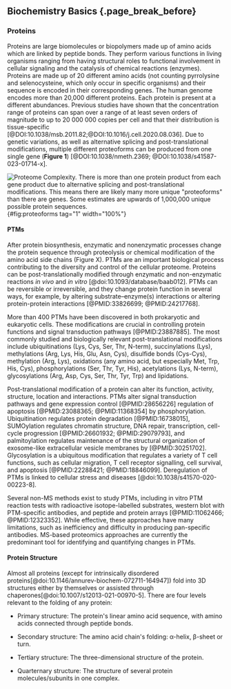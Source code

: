 ## Biochemistry Basics {.page_break_before}

### Proteins

Proteins are large biomolecules or biopolymers made up of amino acids which are linked by peptide bonds. 
They perform various functions in living organisms ranging from having structural roles to functional involvement in cellular signaling and the catalysis of chemical reactions (enzymes). 
Proteins are made up of 20 different amino acids (not counting pyrrolysine and selenocysteine, which only occur in specific organisms) and their sequence is encoded in their corresponding genes.
The human genome encodes more than 20,000 different proteins.
Each protein is present at a different abundances.
Previous studies have shown that the concentration range of proteins can span over a range of at least seven orders of magnitude to up to 20 000 000 copies per cell and that their distribution is tissue-specific [@DOI:10.1038/msb.2011.82;@DOI:10.1016/j.cell.2020.08.036].
Due to genetic variations, as well as alternative splicing and post-translational modifications, multiple different proteoforms can be produced from one single gene (**Figure 1**) [@DOI:10.1038/nmeth.2369; @DOI:10.1038/s41587-023-01714-x]. 

![**Proteome Complexity.**
There is more than one protein product from each gene product due to alternative splicing and post-translational modifications. 
This means there are likely many more unique "proteoforms" than there are genes. 
Some estimates are upwards of 1,000,000 unique possible protein sequences.](images/intro-centralDogma-proteoforms.png){#fig:proteoforms tag="1" width="100%"}

#### PTMs

After protein biosynthesis, enzymatic and nonenzymatic processes change the protein sequence through proteolysis or chemical modification of the amino acid side chains (Figure X). 
PTMs are an important biological process contributing to the diversity and control of the cellular proteome. 
Proteins can be post-translationally modified through enzymatic and non-enzymatic reactions _in vivo_ and _in vitro_ [@doi:10.1093/database/baab012]. 
PTMs can be reversible or irreversible, and they change protein function in several ways, for example, by altering substrate–enzyme(s) interactions or altering protein-protein interactions [@PMID:33826699; @PMID:24217768]. 

More than 400 PTMs have been discovered in both prokaryotic and eukaryotic cells. 
These modifications are crucial in controlling protein functions and signal transduction pathways [@PMID:23887885]. 
The most commonly studied and biologically relevant post-translational modifications include ubiquitinations (Lys, Cys, Ser, Thr, N-term), succinylations (Lys), methylations (Arg, Lys, His, Glu, Asn, Cys), disulfide bonds (Cys-Cys), methylation (Arg, Lys), oxidations (any amino acid, but especially Met, Trp, His, Cys), phosphorylations (Ser, Thr, Tyr, His), acetylations (Lys, N-term), glycosylations (Arg, Asp, Cys, Ser, Thr, Tyr, Trp) and lipidations.

Post-translational modification of a protein can alter its function, activity, structure, location and interactions. 
PTMs alter signal transduction pathways and gene expression control [@PMID:28656226] regulation of apoptosis [@PMID:23088365; @PMID:11368354] by phosphorylation. 
Ubiquitination regulates protein degradation [@PMID:16738015], SUMOylation regulates chromatin structure, DNA repair, transcription, cell-cycle progression [@PMID:26601932; @PMID:29079793], and palmitoylation regulates maintenance of the structural organization of exosome-like extracellular vesicle membranes by [@PMID:30251702]. 
Glycosylation is a ubiquitous modification that regulates a variety of T cell functions, such as cellular migration, T cell receptor signalling, cell survival, and apoptosis [@PMID:22288421; @PMID:18846099].
Deregulation of PTMs is linked to cellular stress and diseases [@doi:10.1038/s41570-020-00223-8].

Several non-MS methods exist to study PTMs, including in vitro PTM reaction tests with radioactive isotope-labelled substrates, western blot with PTM-specific antibodies, and peptide and protein arrays [@PMID:11062466; @PMID:12323352]. 
While effective, these approaches have many limitations, such as inefficiency and difficulty in producing pan-specific antibodies. 
MS-based proteomics approaches are currently the predominant tool for identifying and quantifying changes in PTMs. 

#### Protein Structure

Almost all proteins (except for intrinsically disordered proteins[@doi:10.1146/annurev-biochem-072711-164947]) fold into 3D structures either by themselves or assisted through chaperones[@doi:10.1007/s12013-021-00970-5]. 
There are four levels relevant to the folding of any protein: 

- Primary structure: 
The protein's linear amino acid sequence, with amino acids connected through peptide bonds.

- Secondary structure: 
The amino acid chain's folding: α-helix, β-sheet or turn.

- Tertiary structure: 
The three-dimensional structure of the protein. 

- Quarternary structure: 
The structure of several protein molecules/subunits in one complex.

